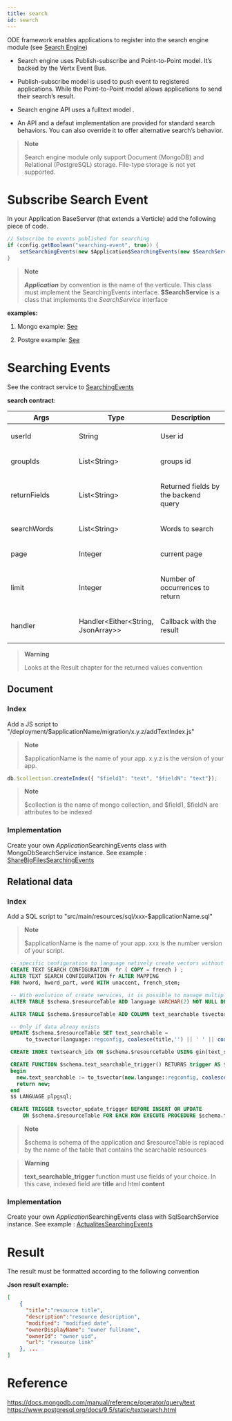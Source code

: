 ```yaml
---
title: search
id: search
---
```

ODE framework enables applications to register into the search engine module (see [Search Engine](https://github.com/OPEN-ENT-NG/search-engine))

-   Search engine uses Publish-subscribe and Point-to-Point model. It’s backed by the Vertx Event Bus.

-   Publish-subscribe model is used to push event to registered applications. While the Point-to-Point model allows applications to send their search’s result.

-   Search engine API uses a fulltext model .

-   An API and a defaut implementation are provided for standard search behaviors. You can also override it to offer alternative search’s behavior.

> **Note**
>
> Search engine module only support Document (MongoDB) and Relational (PostgreSQL) storage. File-type storage is not yet supported.

# Subscribe Search Event

In your Application BaseServer (that extends a Verticle) add the following piece of code.

``` java
// Subscribe to events published for searching
if (config.getBoolean("searching-event", true)) {
    setSearchingEvents(new $Application$SearchingEvents(new $SearchService()));
}
```

> **Note**
>
> **$Application$** by convention is the name of the verticule. This class must implement the SearchingEvents interface. **$SearchService** is a class that implements the *SearchService* interface

**examples:**

1.  Mongo example: [See](https://github.com/OPEN-ENT-NG/share-big-files/blob/0.4.0/src/main/java/fr/openent/sharebigfiles/ShareBigFiles.java#L68)

2.  Postgre example: [See](https://github.com/OPEN-ENT-NG/actualites/blob/0.13.0/src/main/java/net/atos/entng/actualites/Actualites.java#L63)

# Searching Events

See the contract service to [SearchingEvents](https://github.com/entcore/entcore/blob/1.26.0/common/src/main/java/org/entcore/common/search/SearchingEvents.java#L31)

**search contract**:

<table>
<colgroup>
<col width="33%" />
<col width="33%" />
<col width="33%" />
</colgroup>
<thead>
<tr class="header">
<th>Args</th>
<th>Type</th>
<th>Description</th>
</tr>
</thead>
<tbody>
<tr class="odd">
<td><p>userId</p></td>
<td><p>String</p></td>
<td><p>User id</p></td>
</tr>
<tr class="even">
<td><p>groupIds</p></td>
<td><p>List&lt;String&gt;</p></td>
<td><p>groups id</p></td>
</tr>
<tr class="odd">
<td><p>returnFields</p></td>
<td><p>List&lt;String&gt;</p></td>
<td><p>Returned fields by the backend query</p></td>
</tr>
<tr class="even">
<td><p>searchWords</p></td>
<td><p>List&lt;String&gt;</p></td>
<td><p>Words to search</p></td>
</tr>
<tr class="odd">
<td><p>page</p></td>
<td><p>Integer</p></td>
<td><p>current page</p></td>
</tr>
<tr class="even">
<td><p>limit</p></td>
<td><p>Integer</p></td>
<td><p>Number of occurrences to return</p></td>
</tr>
<tr class="odd">
<td><p>handler</p></td>
<td><p>Handler&lt;Either&lt;String, JsonArray&gt;&gt;</p></td>
<td><p>Callback with the result</p></td>
</tr>
</tbody>
</table>

> **Warning**
>
> Looks at the Result chapter for the returned values convention

## Document

### Index

Add a JS script to "/deployment/$applicationName/migration/x.y.z/addTextIndex.js"

> **Note**
>
> $applicationName is the name of your app. x.y.z is the version of your app.

``` javascript
db.$collection.createIndex({ "$field1": "text", "$fieldN": "text"});
```

> **Note**
>
> $collection is the name of mongo collection, and $field1, $fieldN are attributes to be indexed

### Implementation

Create your own $Application$SearchingEvents class with MongoDbSearchService instance. See example : [ShareBigFilesSearchingEvents](https://github.com/OPEN-ENT-NG/share-big-files/blob/0.4.0/src/main/java/fr/openent/sharebigfiles/services/ShareBigFilesSearchingEvents.java#L36)

## Relational data

### Index

Add a SQL script to "src/main/resources/sql/xxx-$applicationName.sql"

> **Note**
>
> $applicationName is the name of your app. xxx is the number version of your script.

``` sql
 -- specific configuration to language natively create vectors without accents (one configuration per supported language)
 CREATE TEXT SEARCH CONFIGURATION  fr ( COPY = french ) ;
 ALTER TEXT SEARCH CONFIGURATION fr ALTER MAPPING
 FOR hword, hword_part, word WITH unaccent, french_stem;

 -- With evolution of create services, it is possible to manage multiple languages to search for the same application instance
 ALTER TABLE $schema.$resourceTable ADD language VARCHAR(2) NOT NULL DEFAULT('fr');

 ALTER TABLE $schema.$resourceTable ADD COLUMN text_searchable tsvector;

 -- Only if data alreay exists
 UPDATE $schema.$resourceTable SET text_searchable =
      to_tsvector(language::regconfig, coalesce(title,'') || ' ' || coalesce(regexp_replace(content, '<[^>]*>',' ','g'),'')    );

 CREATE INDEX textsearch_idx ON $schema.$resourceTable USING gin(text_searchable);

 CREATE FUNCTION $schema.text_searchable_trigger() RETURNS trigger AS $$
 begin
   new.text_searchable := to_tsvector(new.language::regconfig, coalesce(new.title,'') || ' ' || coalesce(regexp_replace(new.content, '<[^>]*>',' ','g'),''));
   return new;
 end
 $$ LANGUAGE plpgsql;

 CREATE TRIGGER tsvector_update_trigger BEFORE INSERT OR UPDATE
     ON $schema.$resourceTable FOR EACH ROW EXECUTE PROCEDURE $schema.text_searchable_trigger();
```

> **Note**
>
> $schema is schema of the application and $resourceTable is replaced by the name of the table that contains the searchable resources

> **Warning**
>
> **text\_searchable\_trigger** function must use fields of your choice. In this case, indexed field are **title** and html **content**

### Implementation

Create your own $Application$SearchingEvents class with SqlSearchService instance. See example : [ActualitesSearchingEvents](https://github.com/OPEN-ENT-NG/actualites/blob/0.13.0/src/main/java/net/atos/entng/actualites/services/impl/ActualitesSearchingEvents.java#L46)

# Result

The result must be formatted according to the following convention

**Json result example:**

``` json
[
    {
      "title":"resource title",
      "description":"resource description",
      "modified": "modified date",
      "ownerDisplayName": "owner fullname",
      "ownerId": "owner uid",
      "url": "resource link"
    }, ...
]
```

# Reference

<https://docs.mongodb.com/manual/reference/operator/query/text> <https://www.postgresql.org/docs/9.5/static/textsearch.html>
